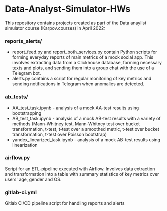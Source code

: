 # Data-Analyst-Simulator-HWs

This repository contains projects created as part of the Data anaylist simulator course (Karpov.courses) in April 2022:

### reports_alerts/
- report_feed.py and report_both_services.py contain Python scripts for forming everyday reports of main metrics of a mock social app. This involves extracting data from a Clickhouse database, forming necessary texts and plots, and sending them into a group chat with the use of a Telegram bot.
- alerts.py contains a script for regular monitoring of key metrics and sending notifications in Telegram when anomalies are detected.

### ab_tests/
- AA_test_task.ipynb - analysis of a mock AA-test results using bootstrapping
- AB_test_task.ipynb - analysis of a mock AB-test results with a variety of methods (Mann-Whitney test, Mann-Whitney test over bucket transformation, t-test, t-test over a smoothed metric, t-test over bucket transformation, t-test over Poisson bootstrap)
- yandex_linearized_task.ipynb - analysis of a mock AB-test results using linearization

### airflow.py
Script for an ETL-pipeline executed with Airflow. Involves data extraction and transformation into a table with summary statistics of key metrics over users' age, gender and OS.

### gitlab-ci.yml
Gitlab CI/CD pipeline script for handling reports and alerts
